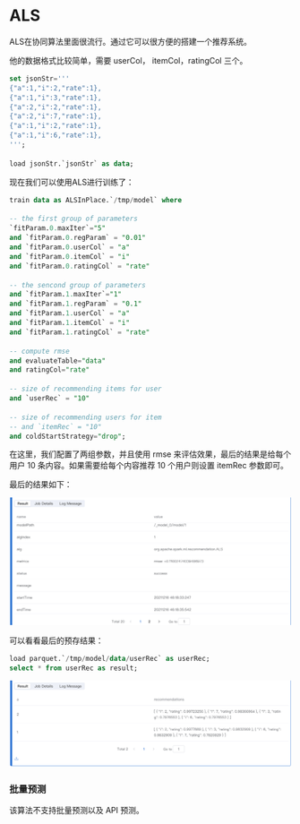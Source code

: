# ALS

ALS在协同算法里面很流行。通过它可以很方便的搭建一个推荐系统。

他的数据格式比较简单，需要 userCol， itemCol，ratingCol 三个。

```sql
set jsonStr='''
{"a":1,"i":2,"rate":1},
{"a":1,"i":3,"rate":1},
{"a":2,"i":2,"rate":1},
{"a":2,"i":7,"rate":1},
{"a":1,"i":2,"rate":1},
{"a":1,"i":6,"rate":1},
''';

load jsonStr.`jsonStr` as data;
```

现在我们可以使用ALS进行训练了：

```sql
train data as ALSInPlace.`/tmp/model` where

-- the first group of parameters
`fitParam.0.maxIter`="5"
and `fitParam.0.regParam` = "0.01"
and `fitParam.0.userCol` = "a"
and `fitParam.0.itemCol` = "i"
and `fitParam.0.ratingCol` = "rate"

-- the sencond group of parameters    
and `fitParam.1.maxIter`="1"
and `fitParam.1.regParam` = "0.1"
and `fitParam.1.userCol` = "a"
and `fitParam.1.itemCol` = "i"
and `fitParam.1.ratingCol` = "rate"

-- compute rmse     
and evaluateTable="data"
and ratingCol="rate"

-- size of recommending items for user  
and `userRec` = "10"

-- size of recommending users for item
-- and `itemRec` = "10"
and coldStartStrategy="drop";
```

在这里，我们配置了两组参数，并且使用 rmse 来评估效果，最后的结果是给每个用户 10 条内容。如果需要给每个内容推荐 10 个用户则设置 itemRec 参数即可。

最后的结果如下：

<p align="center">
    <img src="/byzer-lang/zh-cn/ml/algs/images/als_result1.png" alt="name"  width="800"/>
</p>
可以看看最后的预存结果：

``` sql
load parquet.`/tmp/model/data/userRec` as userRec;
select * from userRec as result;
```


<p align="center">
    <img src="/byzer-lang/zh-cn/ml/algs/images/als_result2.png" alt="name"  width="800"/>
</p>

### 批量预测

该算法不支持批量预测以及 API 预测。